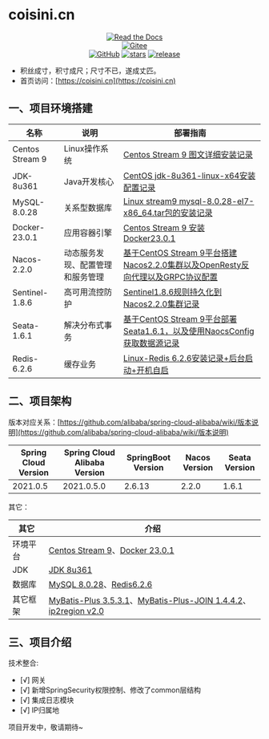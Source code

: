 # coisini.cn

<p style="text-align: center">
 <a href="https://badgen.net/https/cal-badge-icd0onfvrxx6.runkit.sh/Asia/Shanghai" target="_blank"><img alt="Read the Docs" src="https://badgen.net/https/cal-badge-icd0onfvrxx6.runkit.sh/Asia/Shanghai"></a><br/>
 <a href="https://gitee.com/xiangshaw/coisini" target="_blank"><img alt="Gitee" src="https://img.shields.io/badge/Gitee-coisini-orange?style=social&logo=gitee&colorA=F77234&link=https://gitee.com/xiangshaw/coisini"></a><br/>
 <a href="https://github.com/xiangshaw/coisini" target="_blank"><img alt="GitHub" src="https://img.shields.io/badge/Github-coisini-orange?style=social&logo=github&colorA=F77234&link=https://github.com/xiangshaw/coisini"></a>
 <a href="https://github.com/xiangshaw/coisini" target="_blank"><img alt="stars" src="https://badgen.net/github/stars/xiangshaw/coisini"></a>
 <a href="https://github.com/xiangshaw/coisini" target="_blank"><img alt="release" src="https://badgen.net/github/release/xiangshaw/coisini"></a>
</p>


- 积丝成寸，积寸成尺；尺寸不已，遂成丈匹。
- 首页访问：[https://coisini.cn](https://coisini.cn)

## 一、项目环境搭建

| 名称            | 说明                             | 部署指南                                                     |
| --------------- | -------------------------------- | ------------------------------------------------------------ |
| Centos Stream 9 | Linux操作系统                    | [Centos Stream 9 图文详细安装记录](https://blog.csdn.net/qq_44870331/article/details/129988704) |
| JDK-8u361       | Java开发核心                     | [CentOS jdk-8u361-linux-x64安装配置记录](https://blog.csdn.net/qq_44870331/article/details/129641888) |
| MySQL-8.0.28    | 关系型数据库                     | [Linux stream9 mysql-8.0.28-el7-x86_64.tar包的安装记录](https://blog.csdn.net/qq_44870331/article/details/129713600) |
| Docker-23.0.1   | 应用容器引擎                     | [Centos Stream 9 安装 Docker23.0.1](https://blog.csdn.net/qq_44870331/article/details/129735250) |
| Nacos-2.2.0     | 动态服务发现、配置管理和服务管理 | [基于CentOS Stream 9平台搭建Nacos2.2.0集群以及OpenResty反向代理以及GRPC协议配置](https://blog.csdn.net/qq_44870331/article/details/129828647) |
| Sentinel-1.8.6  | 高可用流控防护                   | [Sentinel1.8.6规则持久化到Nacos2.2.0集群记录](https://blog.csdn.net/qq_44870331/article/details/129886930) |
| Seata-1.6.1     | 解决分布式事务                   | [基于CentOS Stream 9平台部署Seata1.6.1，以及使用NaocsConfig获取数据源记录](https://blog.csdn.net/qq_44870331/article/details/129901685) |
| Redis-6.2.6     | 缓存业务                         | [Linux-Redis 6.2.6安装记录+后台启动+开机自启](https://blog.csdn.net/qq_44870331/article/details/122892553) |

## 二、项目架构

版本对应关系：[https://github.com/alibaba/spring-cloud-alibaba/wiki/版本说明](https://github.com/alibaba/spring-cloud-alibaba/wiki/版本说明)

| Spring Cloud Version | Spring Cloud Alibaba Version | SpringBoot Version | Nacos Version | Seata Version |
| -------------------- | ---------------------------- | ------------------ | ------------- | ------------- |
| 2021.0.5             | 2021.0.5.0                   | 2.6.13             | 2.2.0         | 1.6.1         |

其它：

| 其它     | 介绍                                                         |
| -------- | ------------------------------------------------------------ |
| 环境平台 | [Centos Stream 9](https://www.centos.org/download/)、[Docker 23.0.1](https://hub.docker.com/search?q=) |
| JDK      | [JDK 8u361](https://www.oracle.com/java/technologies/downloads/) |
| 数据库   | [MySQL 8.0.28](https://dev.mysql.com/downloads/mysql/)、[Redis6.2.6](https://github.com/redis/redis) |
| 其它框架 | [MyBatis-Plus 3.5.3.1](https://github.com/baomidou/mybatis-plus)、[MyBatis-Plus-JOIN 1.4.4.2](https://github.com/yulichang/mybatis-plus-join)、[ip2region v2.0](https://github.com/lionsoul2014/ip2region) |

## 三、项目介绍

技术整合:

- [√] 网关
- [√] 新增SpringSecurity权限控制、修改了common层结构
- [√] 集成日志模块
- [√] IP归属地

项目开发中，敬请期待~
